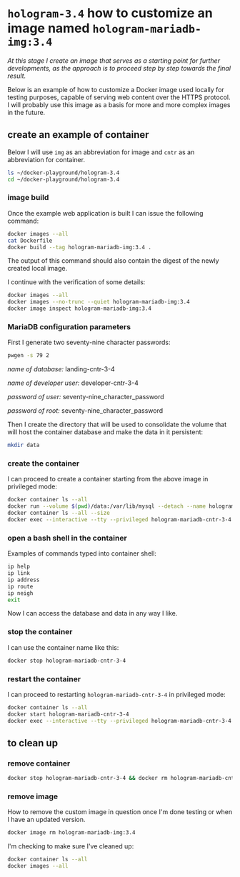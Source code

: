 # `hologram-3.4` how to customize an image named `hologram-mariadb-img:3.4`

*At this stage I create an image that serves as a starting point for further developments, as the approach is to proceed step by step towards the final result.*

Below is an example of how to customize a Docker image used locally for testing purposes, capable of serving web content over the HTTPS protocol.
I will probably use this image as a basis for more and more complex images in the future.

## create an example of container

Below I will use `img` as an abbreviation for image and `cntr` as an abbreviation for container.

```bash
ls ~/docker-playground/hologram-3.4
cd ~/docker-playground/hologram-3.4
```

### image build

Once the example web application is built I can issue the following command:

```bash
docker images --all
cat Dockerfile
docker build --tag hologram-mariadb-img:3.4 .
```

The output of this command should also contain the digest of the newly created local image.

I continue with the verification of some details:

```bash
docker images --all
docker images --no-trunc --quiet hologram-mariadb-img:3.4
docker image inspect hologram-mariadb-img:3.4
```

### MariaDB configuration parameters

First I generate two seventy-nine character passwords:

```bash
pwgen -s 79 2
```

*name of database:*         landing-cntr-3-4

*name of developer user:*   developer-cntr-3-4

*password of user:*         seventy-nine_character_password

*password of root:*         seventy-nine_character_password

Then I create the directory that will be used to consolidate the volume that will host the container database and make the data in it persistent:

```bash
mkdir data
```

### create the container

I can proceed to create a container starting from the above image in privileged mode:

```bash
docker container ls --all
docker run --volume $(pwd)/data:/var/lib/mysql --detach --name hologram-mariadb-cntr-3-4 --env MARIADB_USER=developer-cntr-3-4 --env MARIADB_PASSWORD=seventy-nine_character_password --env MARIADB_DATABASE=landing-cntr-3-4 --env MARIADB_ROOT_PASSWORD=seventy-nine_character_password --publish 3306:3306 --pull=never hologram-mariadb-img:3.4
docker container ls --all --size
docker exec --interactive --tty --privileged hologram-mariadb-cntr-3-4 bash
```

### open a bash shell in the container

Examples of commands typed into container shell:

```bash
ip help
ip link
ip address
ip route
ip neigh
exit
```

Now I can access the database and data in any way I like.

### stop the container

I can use the container name like this:

```bash
docker stop hologram-mariadb-cntr-3-4
```

### restart the container

I can proceed to restarting `hologram-mariadb-cntr-3-4` in privileged mode:

```bash
docker container ls --all
docker start hologram-mariadb-cntr-3-4
docker exec --interactive --tty --privileged hologram-mariadb-cntr-3-4 bash
```

## to clean up

### remove container

```bash
docker stop hologram-mariadb-cntr-3-4 && docker rm hologram-mariadb-cntr-3-4
```

### remove image

How to remove the custom image in question once I'm done testing or when I have an updated version.

```bash
docker image rm hologram-mariadb-img:3.4
```

I'm checking to make sure I've cleaned up:

```bash
docker container ls --all
docker images --all
```
